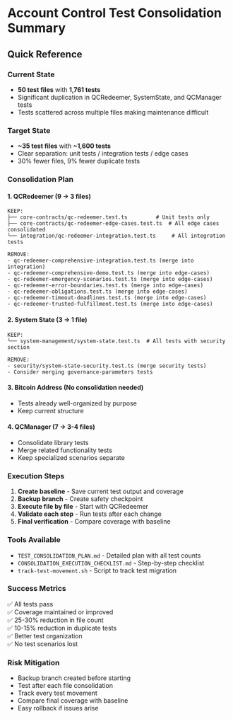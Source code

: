 # Account Control Test Consolidation Summary

## Quick Reference

### Current State
- **50 test files** with **1,761 tests**
- Significant duplication in QCRedeemer, SystemState, and QCManager tests
- Tests scattered across multiple files making maintenance difficult

### Target State  
- **~35 test files** with **~1,600 tests**
- Clear separation: unit tests / integration tests / edge cases
- 30% fewer files, 9% fewer duplicate tests

### Consolidation Plan

#### 1. QCRedeemer (9 → 3 files)
```
KEEP:
├── core-contracts/qc-redeemer.test.ts         # Unit tests only
├── core-contracts/qc-redeemer-edge-cases.test.ts  # All edge cases consolidated
└── integration/qc-redeemer-integration.test.ts     # All integration tests

REMOVE:
- qc-redeemer-comprehensive-integration.test.ts (merge into integration)
- qc-redeemer-comprehensive-demo.test.ts (merge into edge-cases)
- qc-redeemer-emergency-scenarios.test.ts (merge into edge-cases)
- qc-redeemer-error-boundaries.test.ts (merge into edge-cases)
- qc-redeemer-obligations.test.ts (merge into edge-cases)
- qc-redeemer-timeout-deadlines.test.ts (merge into edge-cases)
- qc-redeemer-trusted-fulfillment.test.ts (merge into edge-cases)
```

#### 2. System State (3 → 1 file)
```
KEEP:
└── system-management/system-state.test.ts  # All tests with security section

REMOVE:
- security/system-state-security.test.ts (merge security tests)
- Consider merging governance-parameters tests
```

#### 3. Bitcoin Address (No consolidation needed)
- Tests already well-organized by purpose
- Keep current structure

#### 4. QCManager (7 → 3-4 files)
- Consolidate library tests
- Merge related functionality tests
- Keep specialized scenarios separate

### Execution Steps

1. **Create baseline** - Save current test output and coverage
2. **Backup branch** - Create safety checkpoint
3. **Execute file by file** - Start with QCRedeemer
4. **Validate each step** - Run tests after each change
5. **Final verification** - Compare coverage with baseline

### Tools Available

- `TEST_CONSOLIDATION_PLAN.md` - Detailed plan with all test counts
- `CONSOLIDATION_EXECUTION_CHECKLIST.md` - Step-by-step checklist
- `track-test-movement.sh` - Script to track test migration

### Success Metrics

✅ All tests pass  
✅ Coverage maintained or improved  
✅ 25-30% reduction in file count  
✅ 10-15% reduction in duplicate tests  
✅ Better test organization  
✅ No test scenarios lost

### Risk Mitigation

- Backup branch created before starting
- Test after each file consolidation
- Track every test movement
- Compare final coverage with baseline
- Easy rollback if issues arise